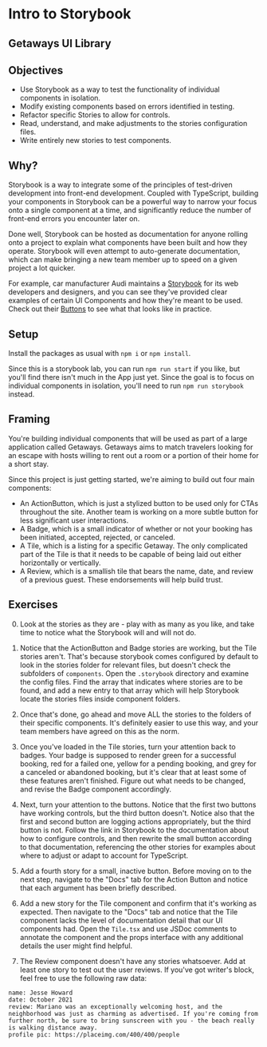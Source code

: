 # Intro to Storybook

## Getaways UI Library

## Objectives

- Use Storybook as a way to test the functionality of individual components in isolation.
- Modify existing components based on errors identified in testing.
- Refactor specific Stories to allow for controls.
- Read, understand, and make adjustments to the stories configuration files.
- Write entirely new stories to test components.

## Why?

Storybook is a way to integrate some of the principles of test-driven development into front-end development. Coupled with TypeScript, building your components in Storybook can be a powerful way to narrow your focus onto a single component at a time, and significantly reduce the number of front-end errors you encounter later on.

Done well, Storybook can be hosted as documentation for anyone rolling onto a project to explain what components have been built and how they operate. Storybook will even attempt to auto-generate documentation, which can make bringing a new team member up to speed on a given project a lot quicker.

For example, car manufacturer Audi maintains a [Storybook](https://react.ui.audi/?path=/docs/introduction--page) for its web developers and designers, and you can see they've provided clear examples of certain UI Components and how they're meant to be used. Check out their [Buttons](https://react.ui.audi/?path=/docs/components-buttons-all-stories--primary-button) to see what that looks like in practice.

## Setup

Install the packages as usual with `npm i` or `npm install`.

Since this is a storybook lab, you can run `npm run start` if you like, but you'll find there isn't much in the App just yet. Since the goal is to focus on individual components in isolation, you'll need to run `npm run storybook` instead.

## Framing

You're building individual components that will be used as part of a large application called Getaways. Getaways aims to match travelers looking for an escape with hosts willing to rent out a room or a portion of their home for a short stay.

Since this project is just getting started, we're aiming to build out four main components:

- An ActionButton, which is just a stylized button to be used only for CTAs throughout the site. Another team is working on a more subtle button for less significant user interactions.
- A Badge, which is a small indicator of whether or not your booking has been initiated, accepted, rejected, or canceled.
- A Tile, which is a listing for a specific Getaway. The only complicated part of the Tile is that it needs to be capable of being laid out either horizontally or vertically.
- A Review, which is a smallish tile that bears the name, date, and review of a previous guest. These endorsements will help build trust.

## Exercises

0. Look at the stories as they are - play with as many as you like, and take time to notice what the Storybook will and will not do.

1. Notice that the ActionButton and Badge stories are working, but the Tile stories aren't. That's because storybook comes configured by default to look in the stories folder for relevant files, but doesn't check the subfolders of `components`. Open the `.storybook` directory and examine the config files. Find the array that indicates where stories are to be found, and add a new entry to that array which will help Storybook locate the stories files inside component folders.

2. Once that's done, go ahead and move ALL the stories to the folders of their specific components. It's definitely easier to use this way, and your team members have agreed on this as the norm.

3. Once you've loaded in the Tile stories, turn your attention back to badges. Your badge is supposed to render green for a successful booking, red for a failed one, yellow for a pending booking, and grey for a canceled or abandoned booking, but it's clear that at least some of these features aren't finished. Figure out what needs to be changed, and revise the Badge component accordingly.

4. Next, turn your attention to the buttons. Notice that the first two buttons have working controls, but the third button doesn't. Notice also that the first and second button are logging actions appropriately, but the third button is not. Follow the link in Storybook to the documentation about how to configure controls, and then rewrite the small button according to that documentation, referencing the other stories for examples about where to adjust or adapt to account for TypeScript.

5. Add a fourth story for a small, inactive button. Before moving on to the next step, navigate to the "Docs" tab for the Action Button and notice that each argument has been briefly described.

6. Add a new story for the Tile component and confirm that it's working as expected. Then navigate to the "Docs" tab and notice that the Tile component lacks the level of documentation detail that our UI components had. Open the `Tile.tsx` and use JSDoc comments to annotate the component and the props interface with any additional details the user might find helpful.

7. The Review component doesn't have any stories whatsoever. Add at least one story to test out the user reviews. If you've got writer's block, feel free to use the following raw data:

```
name: Jesse Howard
date: October 2021
review: Mariano was an exceptionally welcoming host, and the neighborhood was just as charming as advertised. If you're coming from further north, be sure to bring sunscreen with you - the beach really is walking distance away.
profile pic: https://placeimg.com/400/400/people
```
